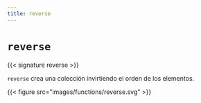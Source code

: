 ```yaml
---
title: reverse
---
```


# `reverse`

{{< signature reverse >}}

`reverse` crea una colección invirtiendo el orden de los elementos.

{{< figure src="images/functions/reverse.svg" >}}
